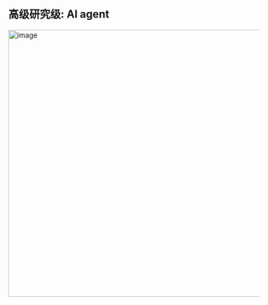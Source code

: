 ## 高级研究级: AI agent
<img width="1100" height="535" alt="image" src="https://github.com/user-attachments/assets/45392af5-22a7-4092-9102-587e80f06486" />

